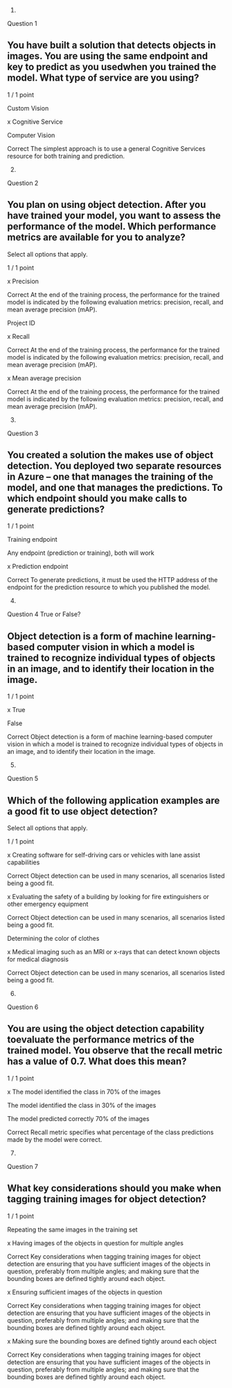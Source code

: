 1.
Question 1
## You have built a solution that detects objects in images. You are using the same endpoint and key to predict as you usedwhen you trained the model. What type of service are you using?

1 / 1 point

Custom Vision


x Cognitive Service


Computer Vision

Correct
The simplest approach is to use a general Cognitive Services resource for both training and prediction.

2.
Question 2
## You plan on using object detection. After you have trained your model, you want to assess the performance of the model. Which performance metrics are available for you to analyze?

Select all options that apply.

1 / 1 point

x Precision

Correct
At the end of the training process, the performance for the trained model is indicated by the following evaluation metrics: precision, recall, and mean average precision (mAP).


Project ID


x Recall

Correct
At the end of the training process, the performance for the trained model is indicated by the following evaluation metrics: precision, recall, and mean average precision (mAP).


x Mean average precision

Correct
At the end of the training process, the performance for the trained model is indicated by the following evaluation metrics: precision, recall, and mean average precision (mAP).

3.
Question 3
 
## You created a solution the makes use of object detection. You deployed two separate resources in Azure – one that manages the training of the model, and one that manages the predictions. To which endpoint should you make calls to generate predictions?

1 / 1 point

Training endpoint


Any endpoint (prediction or training), both will work


x Prediction endpoint

Correct
To generate predictions, it must be used the HTTP address of the endpoint for the prediction resource to which you published the model.

4.
Question 4
True or False?

## Object detection is a form of machine learning-based computer vision in which a model is trained to recognize individual types of objects in an image, and to identify their location in the image.

1 / 1 point

x True


False

Correct
Object detection is a form of machine learning-based computer vision in which a model is trained to recognize individual types of objects in an image, and to identify their location in the image.

5.
Question 5
## Which of the following application examples are a good fit to use object detection?

Select all options that apply.

1 / 1 point

x Creating software for self-driving cars or vehicles with lane assist capabilities

Correct
Object detection can be used in many scenarios, all scenarios listed being a good fit.


x Evaluating the safety of a building by looking for fire extinguishers or other emergency equipment

Correct
Object detection can be used in many scenarios, all scenarios listed being a good fit.


Determining the color of clothes


x Medical imaging such as an MRI or x-rays that can detect known objects for medical diagnosis

Correct
Object detection can be used in many scenarios, all scenarios listed being a good fit.

6.
Question 6
## You are using the object detection capability toevaluate the performance metrics of the trained model. You observe that the recall metric has a value of 0.7. What does this mean?

1 / 1 point

x The model identified the class in 70% of the images


The model identified the class in 30% of the images


The model predicted correctly 70% of the images

Correct
Recall metric specifies what percentage of the class predictions made by the model were correct.

7.
Question 7
## What key considerations should you make when tagging training images for object detection?

1 / 1 point

Repeating the same images in the training set


x Having images of the objects in question for multiple angles

Correct
Key considerations when tagging training images for object detection are ensuring that you have sufficient images of the objects in question, preferably from multiple angles; and making sure that the bounding boxes are defined tightly around each object.


x Ensuring sufficient images of the objects in question 

Correct
Key considerations when tagging training images for object detection are ensuring that you have sufficient images of the objects in question, preferably from multiple angles; and making sure that the bounding boxes are defined tightly around each object.


x Making sure the bounding boxes are defined tightly around each object

Correct
Key considerations when tagging training images for object detection are ensuring that you have sufficient images of the objects in question, preferably from multiple angles; and making sure that the bounding boxes are defined tightly around each object.